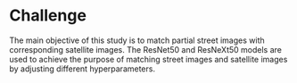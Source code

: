 # Challenge
The main objective of this study is to match partial street images
with corresponding satellite images. The ResNet50 and ResNeXt50
models are used to achieve the purpose of matching street images
and satellite images by adjusting different hyperparameters.
